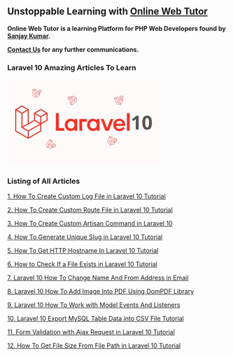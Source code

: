 ## Unstoppable Learning with [Online Web Tutor](https://onlinewebtutorblog.com/)

__Online Web Tutor is a learning Platform for PHP Web Developers found by [Sanjay Kumar](https://onlinewebtutorblog.com/about-us/).__

__[Contact Us](https://onlinewebtutorblog.com/contact-us/) for any further communications.__

### Laravel 10 Amazing Articles To Learn

![Laravel 10 - Online Web Tutor](./laravel-10.jpg)

### Listing of All Articles

[1. How To Create Custom Log File in Laravel 10 Tutorial](https://onlinewebtutorblog.com/how-to-create-custom-log-file-in-laravel-10-tutorial/)

[2. How To Create Custom Route File in Laravel 10 Tutorial](https://onlinewebtutorblog.com/how-to-create-custom-route-file-in-laravel-10-tutorial/)

[3. How To Create Custom Artisan Command in Laravel 10](https://onlinewebtutorblog.com/how-to-create-custom-artisan-command-in-laravel-10/)

[4. How To Generate Unique Slug in Laravel 10 Tutorial](https://onlinewebtutorblog.com/how-to-generate-unique-slug-in-laravel-10-tutorial/)

[5. How To Get HTTP Hostname In Laravel 10 Tutorial](https://onlinewebtutorblog.com/how-to-get-http-hostname-in-laravel-10-tutorial/)

[6. How to Check If a File Exists in Laravel 10 Tutorial](https://onlinewebtutorblog.com/how-to-check-if-a-file-exists-in-laravel-10-tutorial/)

[7. Laravel 10 How To Change Name And From Address in Email](https://onlinewebtutorblog.com/laravel-10-how-to-change-name-and-from-address-in-email/)

[8. Laravel 10 How To Add Image Into PDF Using DomPDF Library](https://onlinewebtutorblog.com/laravel-10-how-to-add-image-into-pdf-using-dompdf-library/)

[9. Laravel 10 How To Work with Model Events And Listeners](https://onlinewebtutorblog.com/laravel-10-how-to-work-with-model-events-and-listeners/)

[10. Laravel 10 Export MySQL Table Data into CSV File Tutorial](https://onlinewebtutorblog.com/laravel-10-export-mysql-table-data-into-csv-file-tutorial/)

[11. Form Validation with Ajax Request in Laravel 10 Tutorial](https://onlinewebtutorblog.com/form-validation-with-ajax-request-in-laravel-10-tutorial/)

[12. How To Get File Size From File Path in Laravel 10 Tutorial](https://onlinewebtutorblog.com/how-to-get-file-size-from-file-path-in-laravel-10-tutorial/)
